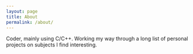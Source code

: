 ```yaml
---
layout: page
title: About
permalink: /about/
---
```


Coder, mainly using C/C++. Working my way through a long list of personal projects on subjects I find interesting.




